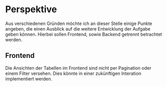 # Perspektive
Aus verschiedenen Gründen möchte ich an dieser Stelle einige Punkte angeben, die einen Ausblick auf die weitere 
Entwicklung der Aufgabe geben können. Hierbei sollen Frontend, sowie Backend getrennt betrachtet werden.

## Frontend
Die Ansichten der Tabellen im Frontend sind nicht per Pagination oder einem Filter versehen. Dies könnte in 
einer zukünftigen Interation implementiert werden. 